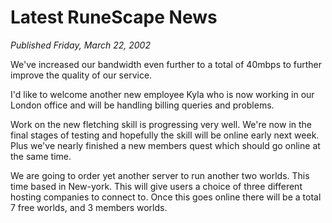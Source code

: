 # Latest RuneScape News
*Published Friday, March 22, 2002*

We've increased our bandwidth even further to a total of 40mbps to further improve the quality of our service.

I'd like to welcome another new employee Kyla who is now working in our London office and will be handling billing queries and problems.

Work on the new fletching skill is progressing very well. We're now in the final stages of testing and hopefully the skill will be online early next week. Plus we've nearly finished a new members quest which should go online at the same time.

We are going to order yet another server to run another two worlds. This time based in New-york. This will give users a choice of three different hosting companies to connect to. Once this goes online there will be a total 7 free worlds, and 3 members worlds.

